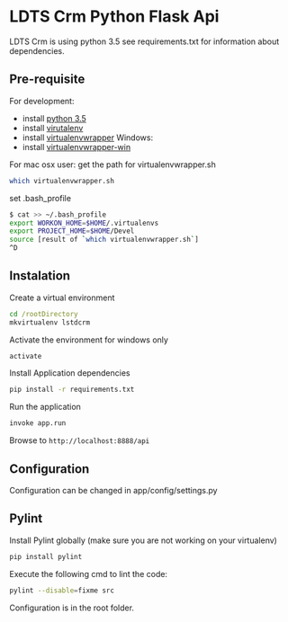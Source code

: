 # LDTS Crm Python Flask Api

LDTS Crm is using python 3.5 see requirements.txt for information about dependencies.

## Pre-requisite

For development:
* install [python 3.5](https://www.python.org/downloads/release/python-356/)
* install [virutalenv](https://pypi.org/project/virtualenv/)
* install [virtualenvwrapper](https://pypi.org/project/virtualenvwrapper/)
Windows:
* install [virtualenvwrapper-win](https://pypi.org/project/virtualenvwrapper-win/)

For mac osx user:
get the path for virtualenvwrapper.sh

```bash
which virtualenvwrapper.sh
```

set .bash_profile

```bash
$ cat >> ~/.bash_profile
export WORKON_HOME=$HOME/.virtualenvs
export PROJECT_HOME=$HOME/Devel
source [result of `which virtualenvwrapper.sh`]
^D
```

## Instalation

Create a virtual environment  

```cmd
cd /rootDirectory
mkvirtualenv lstdcrm
```

Activate the environment for windows only

```bash
activate
```

Install Application dependencies  

```bash
pip install -r requirements.txt
```

Run the application

```bash
invoke app.run
```

Browse to `http://localhost:8888/api`

## Configuration

Configuration can be changed in app/config/settings.py

## Pylint

Install Pylint globally (make sure you are not working on your virtualenv)

```bash
pip install pylint
```

Execute the following cmd to lint the code:

```bash
pylint --disable=fixme src
```

Configuration is in the root folder.